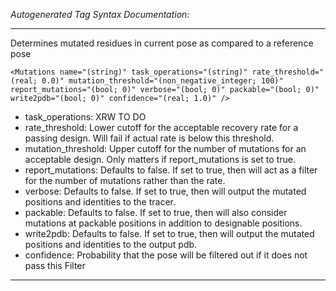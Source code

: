 _Autogenerated Tag Syntax Documentation:_

---
Determines mutated residues in current pose as compared to a reference pose

```
<Mutations name="(string)" task_operations="(string)" rate_threshold="(real; 0.0)" mutation_threshold="(non_negative_integer; 100)" report_mutations="(bool; 0)" verbose="(bool; 0)" packable="(bool; 0)" write2pdb="(bool; 0)" confidence="(real; 1.0)" />
```

-   task_operations: XRW TO DO
-   rate_threshold: Lower cutoff for the acceptable recovery rate for a passing design. Will fail if actual rate is below this threshold.
-   mutation_threshold: Upper cutoff for the number of mutations for an acceptable design. Only matters if report_mutations is set to true.
-   report_mutations: Defaults to false. If set to true, then will act as a filter for the number of mutations rather than the rate.
-   verbose: Defaults to false. If set to true, then will output the mutated positions and identities to the tracer.
-   packable: Defaults to false. If set to true, then will also consider mutations at packable positions in addition to designable positions.
-   write2pdb: Defaults to false. If set to true, then will output the mutated positions and identities to the output pdb.
-   confidence: Probability that the pose will be filtered out if it does not pass this Filter

---
